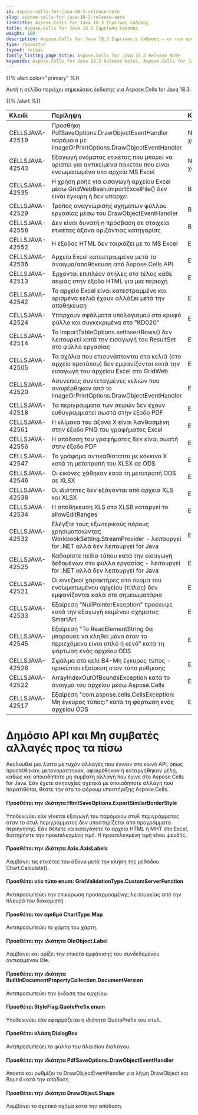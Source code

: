 ```yaml
---
id: aspose-cells-for-java-18-3-release-note
slug: aspose-cells-for-java-18-3-release-note
linktitle: Aspose.Cells for Java 18.3 Σημείωση έκδοσης
title: Aspose.Cells for Java 18.3 Σημείωση έκδοσης
weight: 100
description: Aspose.Cells for Java 18.3 Σημειώσεις έκδοσης – οι πιο πρόσφατες βελτιώσεις, νέες δυνατότητες και επιδιορθώσεις
type: repositor
layout: releas
family_listing_page_title: Aspose.Cells for Java 18.3 Release Note
keywords: Aspose.Cells for Java 18.3 Release Notes, Aspose.Cells for Java 18.3 updates and fixe
---
```

{{% alert color="primary" %}} 

Αυτή η σελίδα περιέχει σημειώσεις έκδοσης για Aspose.Cells for Java 18.3.

{{% /alert %}} 

|**Κλειδί**|**Περίληψη**|**Κατηγορία**|
| :- | :- | :- |
|CELLSJAVA-42519|Προσθήκη PdfSaveOptions.DrawObjectEventHandler παρόμοιο με ImageOrPrintOptions.DrawObjectEventHandler|Νέο χαρακτηριστικό|
|CELLSJAVA-42543|Εξαγωγή ονόματος ετικέτας που μπορεί να οριστεί για αντικείμενα πακέτου που είναι ενσωματωμένα στο αρχείο MS Excel|Νέο χαρακτηριστικό|
|CELLSJAVA-42535|Η χρήση ροής για εισαγωγή αρχείου Excel μέσω GridWebBean.importExcelFile() δεν είναι έγκυρη ή δεν υπάρχει|Βελτιστοποίηση|
|CELLSJAVA-42529|Τρόπος αναγνώρισης σχημάτων φύλλου εργασίας μέσω του DrawObjectEventHandler|Βελτιστοποίηση|
|CELLSJAVA-42558|Δεν είναι δυνατή η πρόσβαση σε στοιχεία ετικέτας άξονα οριζόντιας κατηγορίας|Βελτιστοποίηση|
|CELLSJAVA-42552|Η έξοδος HTML δεν ταιριάζει με το MS Excel|Εντομο|
|CELLSJAVA-42536|Αρχεία Excel κατεστραμμένα μετά το άνοιγμα/αποθήκευση από Aspose.Cells API|Εντομο|
|CELLSJAVA-42513|Έρχονται επιπλέον στήλες στο τέλος κάθε σειράς στην έξοδο HTML για μια περιοχή|Εντομο|
|CELLSJAVA-42542|Το αρχείο Excel είναι κατεστραμμένο και ορισμένα κελιά έχουν αλλάξει μετά την αποθήκευση|Εντομο|
|CELLSJAVA-42524|Υπάρχουν σφάλματα υπολογισμού στο κρυφό φύλλο και συγκεκριμένα στο "KD020"|Εντομο|
|CELLSJAVA-42514|Το ImportTableOptions.setInsertRows() δεν λειτουργεί κατά την εισαγωγή του ResultSet στο φύλλο εργασίας|Εντομο|
|CELLSJAVA-42505|Τα σχόλια που επισυνάπτονται στα κελιά (στο αρχείο προτύπου) δεν εμφανίζονται κατά την εισαγωγή του αρχείου Excel στο GridWeb|Εντομο|
|CELLSJAVA-42520|Ασυνεπείς συντεταγμένες κελιών που αναφέρθηκαν από το ImageOrPrintOptions.DrawObjectEventHandler|Εντομο|
|CELLSJAVA-42518|Τα περιγράμματα των σειρών δεν έχουν ευθυγραμμιστεί σωστά στην έξοδο PDF|Εντομο|
|CELLSJAVA-42561|Η κλίμακα του άξονα Χ είναι λανθασμένη στην έξοδο PNG του γραφήματος Excel|Εντομο|
|CELLSJAVA-42556|Η απόδοση του γραφήματος δεν είναι σωστή στην έξοδο PDF|Εντομο|
|CELLSJAVA-42547|Το γράφημα αντικαθίσταται με κόκκινο X κατά τη μετατροπή του XLSX σε ODS|Εντομο|
|CELLSJAVA-42546|Οι εικόνες χάθηκαν κατά τη μετατροπή ODS σε XLSX|Εντομο|
|CELLSJAVA-42538|Οι ιδιότητες δεν εξάγονται από αρχεία XLS και XLSX|Εντομο|
|CELLSJAVA-42534|Η αποθήκευση XLS στο XLSB καταργεί το allowEditRanges|Εντομο|
|CELLSJAVA-42532|Ελέγξτε τους εξωτερικούς πόρους χρησιμοποιώντας WorkbookSetting.StreamProvider - λειτουργεί for .NET αλλά δεν λειτουργεί for Java|Εντομο|
|CELLSJAVA-42525|Καθορίστε πεδία τύπου κατά την εισαγωγή δεδομένων στο φύλλο εργασίας - λειτουργεί for .NET αλλά δεν λειτουργεί for Java|Εντομο|
|CELLSJAVA-42521|Οι κινεζικοί χαρακτήρες στο όνομα του ενσωματωμένου αρχείου (τίτλος) δεν εμφανίζονται καλά στο σημειωματάριο|Εντομο|
|CELLSJAVA-42533|Εξαίρεση "NullPointerException" προέκυψε κατά την εξαγωγή κειμένου σχήματος SmartArt|Εξαίρεση|
|CELLSJAVA-42545|Εξαίρεση "Το ReadElementString θα μπορούσε να κληθεί μόνο όταν το περιεχόμενο είναι απλό ή κενό" κατά τη φόρτωση ενός αρχείου ODS|Εξαίρεση|
|CELLSJAVA-42526|Σφάλμα στο κελί B4-Μη έγκυρος τύπος - προκύπτει εξαίρεση στον τύπο ρύθμισης|Εξαίρεση|
|CELLSJAVA-42522|ArrayIndexOutOfBoundsException κατά το άνοιγμα του αρχείου μέσω Aspose.Cells|Εξαίρεση|
|CELLSJAVA-42517|Εξαίρεση "com.aspose.cells.CellsException: Μη έγκυρος τύπος:" κατά τη φόρτωση ενός αρχείου ODS|Εξαίρεση|
#  **Δημόσιο API και Μη συμβατές αλλαγές προς τα πίσω**
Ακολουθεί μια λίστα με τυχόν αλλαγές που έγιναν στο κοινό API, όπως προστέθηκαν, μετονομάστηκαν, αφαιρέθηκαν ή καταργήθηκαν μέλη, καθώς και οποιαδήποτε μη συμβατή αλλαγή που έγινε στο Aspose.Cells for Java. Εάν έχετε ανησυχίες σχετικά με οποιαδήποτε αλλαγή που παρατίθεται, θέστε την στο το φόρουμ υποστήριξης Aspose.Cells.
####  **Προσθέτει την ιδιότητα HtmlSaveOptions.ExportSimilarBorderStyle**
Υποδεικνύει εάν γίνεται εξαγωγή του παρόμοιου στυλ περιγράμματος όταν το στυλ περιγράμματος δεν υποστηρίζεται από προγράμματα περιήγησης. Εάν θέλετε να εισαγάγετε το αρχείο HTML ή MHT στο Excel, διατηρήστε την προεπιλεγμένη τιμή. Η προεπιλεγμένη τιμή είναι ψευδής.
####  **Προσθέτει την ιδιότητα Axis.AxisLabels**
Λαμβάνει τις ετικέτες του άξονα μετά την κλήση της μεθόδου Chart.Calculate().
####  **Προσθέτει νέο τύπο enum: GridValidationType.CustomServerFunction**
Αντιπροσωπεύει την επικύρωση προσαρμοσμένης λειτουργίας από την πλευρά του διακομιστή.
####  **Προσθέτει τον αριθμό ChartType.Map**
Αντιπροσωπεύει το χάρτη του χάρτη.
####  **Προσθέτει την ιδιότητα OleObject.Label**
Λαμβάνει και ορίζει την ετικέτα εμφάνισης του συνδεδεμένου αντικειμένου Ole.
####  **Προσθέτει την ιδιότητα BuiltInDocumentPropertyCollection.DocumentVersion**
Αντιπροσωπεύει την έκδοση του αρχείου.
####  **Προσθέτει StyleFlag.QuotePrefix enum**
Υποδεικνύει εάν εφαρμόζεται η ιδιότητα QuotePrefix του στυλ.
####  **Προσθέτει κλάση DialogBox**
Αντιπροσωπεύει το φύλλο του πλαισίου διαλόγου.
####  **Προσθέτει την ιδιότητα PdfSaveOptions.DrawObjectEventHandler**
Αποκτά και ρυθμίζει το DrawObjectEventHandler για λήψη DrawObject και Bound κατά την απόδοση.
####  **Προσθέτει την ιδιότητα DrawObject.Shape**
Λαμβάνει το σχετικό σχήμα κατά την απόδοση.
